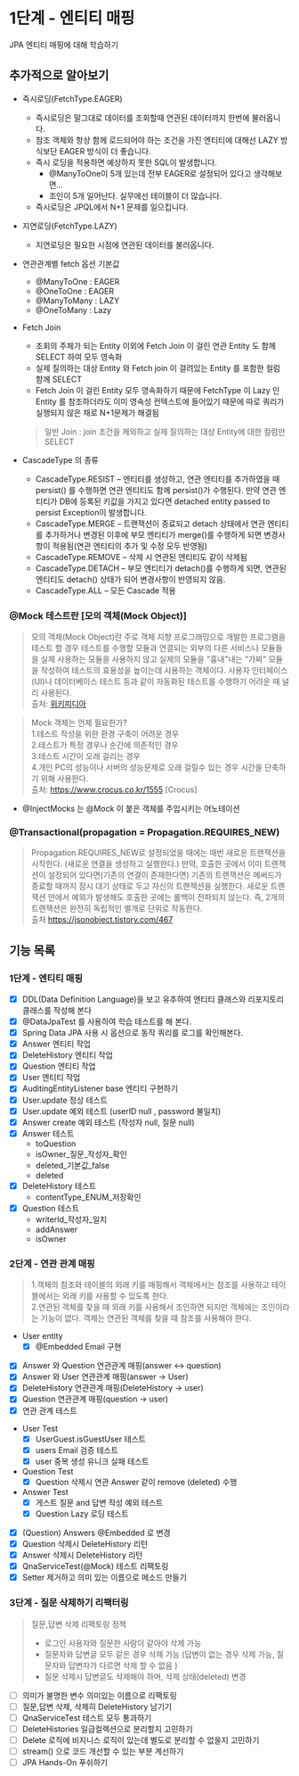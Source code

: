 # 1단계 - 엔티티 매핑

JPA 엔티티 매핑에 대해 학습하기

## 추가적으로 알아보기

- 즉시로딩(FetchType.EAGER)
    - 즉시로딩은 말그대로 데이터를 조회할때 연관된 데이터까지 한번에 불러옵니다.
    - 참조 객체와 항상 함께 로드되어야 하는 조건을 가진 엔티티에 대해선 LAZY 방식보단 EAGER 방식이 더 좋습니다.
    - 즉시 로딩을 적용하면 예상하지 못한 SQL이 발생합니다.
        - @ManyToOne이 5개 있는데 전부 EAGER로 설정되어 있다고 생각해보면...
        - 조인이 5개 일어난다. 실무에선 테이블이 더 많습니다.
    - 즉시로딩은 JPQL에서 N+1 문제를 일으킵니다.


- 지연로딩(FetchType.LAZY)
    - 지연로딩은 필요한 시점에 연관된 데이터를 불러옵니다.


- 연관관계별 fetch 옵션 기본값
    - @ManyToOne : EAGER
    - @OneToOne : EAGER
    - @ManyToMany : LAZY
    - @OneToMany : Lazy


- Fetch Join
    - 조회의 주체가 되는 Entity 이외에 Fetch Join 이 걸린 연관 Entity 도 함께 SELECT 하여 모두 영속화
    - 실제 질의하는 대상 Entity 와 Fetch join 이 걸려있는 Entity 를 포함한 컬럼 함께 SELECT
    - Fetch Join 이 걸린 Entity 모두 영속화하기 때문에 FetchType 이 Lazy 인 Entity 를 참조하더라도 이미 영속성 컨텍스트에 들어있기 때문에 따로 쿼리가 실행되지 않은 채로
      N+1문제가 해결됨
  > 일반 Join : join 조건을 제외하고 실제 질의하는 대상 Entity에 대한 컬럼만 SELECT


- CascadeType 의 종류
    - CascadeType.RESIST – 엔티티를 생성하고, 연관 엔티티를 추가하였을 때 persist() 를 수행하면 연관 엔티티도 함께 persist()가 수행된다. 만약 연관 엔티티가 DB에 등록된
      키값을 가지고 있다면 detached entity passed to persist Exception이 발생합니다.
    - CascadeType.MERGE – 트랜잭션이 종료되고 detach 상태에서 연관 엔티티를 추가하거나 변경된 이후에 부모 엔티티가 merge()를 수행하게 되면 변경사항이 적용됨(연관 엔티티의 추가 및
      수정 모두 반영됨)
    - CascadeType.REMOVE – 삭제 시 연관된 엔티티도 같이 삭제됨
    - CascadeType.DETACH – 부모 엔티티가 detach()를 수행하게 되면, 연관된 엔티티도 detach() 상태가 되어 변경사항이 반영되지 않음.
    - CascadeType.ALL – 모든 Cascade 적용

### @Mock 테스트란 [모의 객체(Mock Object)]

> 모의 객체(Mock Object)란 주로 객체 지향 프로그래밍으로 개발한 프로그램을 테스트 할 경우 테스트를 수행할 모듈과 연결되는 외부의 다른 서비스나 모듈들을 실제 사용하는 모듈을 사용하지 않고 실제의 모듈을 "흉내"내는 "가짜" 모듈을 작성하여 테스트의 효용성을 높이는데 사용하는 객체이다. 사용자 인터페이스(UI)나 데이터베이스 테스트 등과 같이 자동화된 테스트를 수행하기 어려운 때 널리 사용된다.  
> 출처: [위키피디아](https://ko.wikipedia.org/wiki/%EB%AA%A8%EC%9D%98_%EA%B0%9D%EC%B2%B4)

> Mock 객체는 언제 필요한가?   
> 1.테스트 작성을 위한 환경 구축이 어려운 경우  
> 2.테스트가 특정 경우나 순간에 의존적인 경우   
> 3.테스트 시간이 오래 걸리는 경우   
> 4.개인 PC의 성능이나 서버의 성능문제로 오래 걸릴수 있는 경우 시간을 단축하기 위해 사용한다.  
> 출처: https://www.crocus.co.kr/1555 [Crocus]

- @InjectMocks 는 @Mock 이 붙은 객체를 주입시키는 어노테이션

### @Transactional(propagation = Propagation.REQUIRES_NEW)

> Propagation.REQUIRES_NEW로 설정되었을 때에는 매번 새로운 트랜잭션을 시작한다.
> (새로운 연결을 생성하고 실행한다.) 만약, 호출한 곳에서 이미 트랜잭션이 설정되어 있다면(기존의 연결이 존재한다면) 기존의 트랜잭션은 메써드가 종료할 때까지 잠시 대기 상태로 두고 자신의 트랜잭션을 실행한다. 새로운 트랜잭션 안에서 예외가 발생해도 호출한 곳에는 롤백이 전파되지 않는다. 즉, 2개의 트랜잭션은 완전히 독립적인 별개로 단위로 작동한다.  
> 출처 https://jsonobject.tistory.com/467

## 기능 목록

### 1단계 - 엔티티 매핑

- [X] DDL(Data Definition Language)을 보고 유추하여 엔티티 클래스와 리포지토리 클래스를 작성해 본다
- [X] @DataJpaTest 를 사용하여 학습 테스트를 해 본다.
- [X] Spring Data JPA 사용 시 옵션으로 동작 쿼리를 로그를 확인해본다.
- [X] Answer 엔티티 작업
- [X] DeleteHistory 엔티티 작업
- [X] Question 엔티티 작업
- [X] User 엔티티 작업
- [X] AuditingEntityListener base 엔티티 구현하기
- [X] User.update 정상 테스트
- [X] User.update 예외 테스트 (userID null , password 불일치)
- [X] Answer create 예외 테스트 (작성자 null, 질문 null)
- [X] Answer 테스트
    - toQuestion
    - isOwner_질문_작성자_확인
    - deleted_기본값_false
    - deleted
- [X] DeleteHistory 테스트
    - contentType_ENUM_저장확인
- [X] Question 테스트
    - writerId_작성자_일치
    - addAnswer
    - isOwner

### 2단계 - 연관 관계 매핑

> 1.객체의 참조와 테이블의 외래 키를 매핑해서 객체에서는 참조를 사용하고 테이블에서는 외래 키를 사용할 수 있도록 한다.  
> 2.연관된 객체를 찾을 때 외래 키를 사용해서 조인하면 되지만 객체에는 조인이라는 기능이 없다. 객체는 연관된 객체를 찾을 때 참조를 사용해야 한다.

- User entity
    - [X] @Embedded Email 구현
- [X] Answer 와 Question 연관관계 매핑(answer <-> question)
- [X] Answer 와 User 연관관계 매핑(answer -> User)
- [X] DeleteHistory 연관관계 매핑(DeleteHistory -> user)
- [X] Question 연관관계 매핑(question -> user)
- [X] 연관 관계 테스트
- User Test
    - [X] UserGuest.isGuestUser 테스트
    - [X] users Email 검증 테스트
    - [X] user 중복 생성 유니크 실패 테스트
- Question Test
    - [X] Question 삭제시 연관 Answer 같이 remove (deleted) 수행
- Answer Test
    - [X] 게스트 질문 and 답변 작성 예외 테스트
    - [X] Question Lazy 로딩 테스트
- [X] (Question) Answers @Embedded 로 변경
- [X] Question 삭제시 DeleteHistory 리턴
- [X] Answer 삭제시 DeleteHistory 리턴
- [X] QnaServiceTest(@Mock) 테스트 리팩토링
- [X] Setter 제거하고 의미 있는 이름으로 메소드 만들기

### 3단계 - 질문 삭제하기 리팩터링

> 질문,답변 삭제 리팩토링 정책
> - 로그인 사용자와 질문한 사람이 같아야 삭제 가능
> - 질문자와 답변글 모두 같은 경우 삭제 가능 (답변이 없는 경우 삭제 가능, 질문자와 답변자가 다르면 삭제 할 수 없음 )
> - 질문 삭제시 답변글도 삭제해야 하며, 삭제 상태(deleted) 변경

- [ ] 의미가 불명한 변수 의미있는 이름으로 리팩토링
- [ ] 질문,답변 삭제, 삭제히 DeleteHistory 남기기
- [ ] QnaServiceTest 테스트 모두 통과하기
- [ ] DeleteHistories 일급컬렉션으로 분리할지 고민하기
- [ ] Delete 로직에 비지니스 로직이 있는데 별도로 분리할 수 없을지 고민하기
- [ ] stream() 으로 코드 개선할 수 있는 부분 계선하기
- [ ] JPA Hands-On 푸쉬하기
